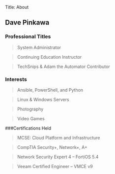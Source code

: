 Title: About

## Dave Pinkawa 


### Professional Titles
> System Administrator

> Continuing Education Instructor

> TechSnips & Adam the Automator Contributor


### Interests
> Ansible, PowerShell, and Python

> Linux & Windows Servers

> Photography

> Video Games


###Certifications Held
> MCSE: Cloud Platform and Infrastructure

> CompTIA Security+, Network+, A+

> Network Security Expert 4 – FortiOS 5.4

> Veeam Certified Engineer – VMCE v9
